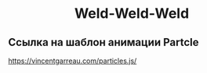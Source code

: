 <h1 align="center">Weld-Weld-Weld</h1>
<h2 align="center">




## Ссылка на шаблон анимации Partcle
https://vincentgarreau.com/particles.js/
